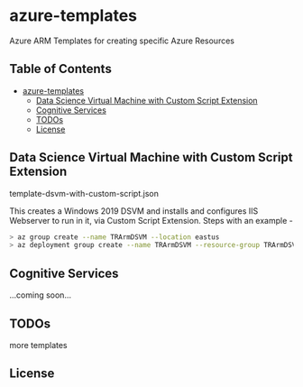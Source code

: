 # azure-templates
Azure ARM Templates for creating specific Azure Resources

## Table of Contents ##
- [azure-templates](#azure-templates)
  * [Data Science Virtual Machine with Custom Script Extension](#data-science-virtual-machine-with-custom-script-extension)
  * [Cognitive Services](#cognitive-services)
  * [TODOs](#todos)
  * [License](#license)


## Data Science Virtual Machine with Custom Script Extension ##

template-dsvm-with-custom-script.json

This creates a Windows 2019 DSVM and installs and configures IIS Webserver to run in it, via Custom Script Extension.
Steps with an example - 

```sh
> az group create --name TRArmDSVM --location eastus
> az deployment group create --name TRArmDSVM --resource-group TRArmDSVM --template-file template-dsmv-with-custom-script.json
```

## Cognitive Services ##
...coming soon...

## TODOs ##
more templates

## License ##
